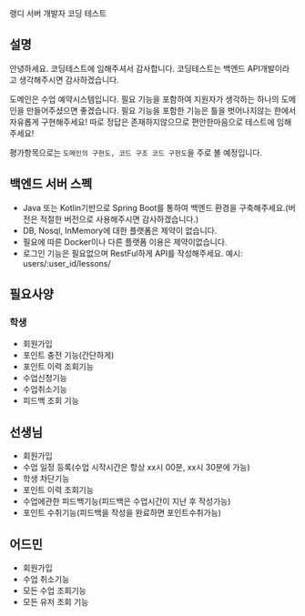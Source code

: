 랭디 서버 개발자 코딩 테스트

## 설명

안녕하세요. 코딩테스트에 임해주셔서 감사합니다.
코딩테스트는 백엔드 API개발이라고 생각해주시면 감사하겠습니다.

도메인은 수업 예약시스템입니다.
필요 기능을 포함하여 지원자가 생각하는 하나의 도메인을 만들어주셨으면 좋겠습니다.
필요 기능을 포함한 기능은 틀을 벗어나지않는 한에서 자유롭게 구현해주세요!
따로 정답은 존재하지않으므로 편안한마음으로 테스트에 임해주세요!

평가항목으로는 ```도메인의 구현도, 코드 구조 코드 구현도```을 주로 볼 예정입니다.


## 백엔드 서버 스펙
- Java 또는 Kotlin기반으로 Spring Boot를 통하여 백엔드 환경을 구축해주세요.(버전은 적절한 버전으로 사용해주시면 감사하겠습니다.)
- DB, Nosql, InMemory에 대한 플랫폼은 제약이 없습니다.
- 필요에 따른 Docker이나 다른 플랫폼 이용은 제약이없습니다.
- 로그인 기능은 필요없으며 RestFul하게 API를 작성해주세요. 예시: users/:user_id/lessons/


## 필요사양

### 학생
- 회원가입
- 포인트 충전 기능(간단하게)
- 포인트 이력 조회기능
- 수업신청기능
- 수업취소기능
- 피드백 조회 기능

## 선생님
- 회원가입
- 수업 일정 등록(수업 시작시간은 항상 xx시 00분, xx시 30분에 가능)
- 학생 차단기능
- 포인트 이력 조회기능
- 수업에관한 피드백기능(피드백은 수업시간이 지난 후 작성가능)
- 포인트 수취기능(피드백을 작성을 완료하면 포인트수취가능)

## 어드민
- 회원가입
- 수업 취소기능
- 모든 수업 조회기능
- 모든 유저 조회 기능
